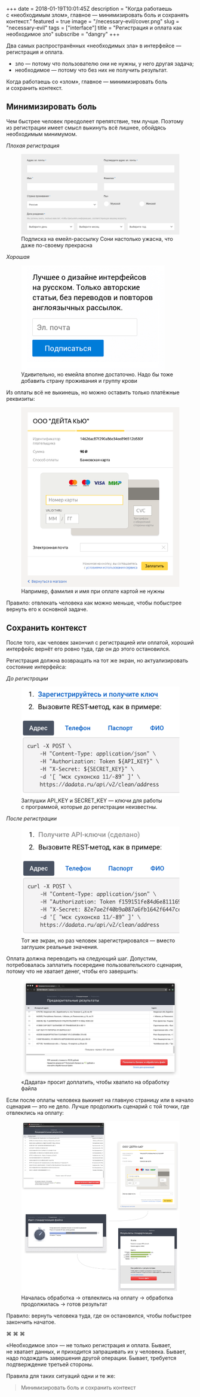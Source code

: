 +++
date = 2018-01-19T10:01:45Z
description = "Когда работаешь с «необходимым злом», главное — минимизировать боль и сохранять контекст."
featured = true
image = "/necessary-evil/cover.png"
slug = "necessary-evil"
tags = ["interface"]
title = "Регистрация и оплата как необходимое зло"
subscribe = "dangry"
+++

Два самых распространённых «необходимых зла» в интерфейсе — регистрация и оплата. 

- зло — потому что пользователю они не нужны, у него другая задача;
- необходимое — потому что без них не получить результат.

Когда работаешь со «злом», главное — минимизировать боль и сохранить контекст.

## Минимизировать боль

Чем быстрее человек преодолеет препятствие, тем лучше. Поэтому из регистрации имеет смысл выкинуть всё лишнее, обойдясь необходимым минимумом.

<em>Плохая регистрация</em>
<figure>
  <img alt="Подписка на рассылку у Сони" src="signup-bad.png">
  <figcaption>Подписка на емейл-рассылку Сони настолько ужасна, что даже по-своему прекрасна</figcaption>
</figure>

<div class="row">
<div class="col-xs-12 col-sm-8 col-md-6">
<p><em>Хорошая</em></p>
<figure>
  <img class="img-bordered color-grayscale" alt="Подписка на рассылку у «Интерфейсов без шелухи»" src="signup-good.png">
  <figcaption>Удивительно, но емейла вполне достаточно. Надо бы тоже добавить страну проживания и группу крови</figcaption>
</figure>
</div>
</div>

Из оплаты всё не выкинешь, но можно оставить только платёжные реквизиты:

<div class="row">
<div class="col-xs-12 col-sm-10 col-md-8">
<figure>
  <img class="color-grayscale" alt="Оплата Яндекс-деньгами" src="pay-good.png">
  <figcaption>Например, фамилия и имя при оплате картой не нужны</figcaption>
</figure>
    </div>
</div>

Правило: отвлекать человека как можно меньше, чтобы побыстрее вернуть его к основной задаче.

## Сохранить контекст

После того, как человек закончил с регистрацией или оплатой, хороший интерфейс вернёт его ровно туда, где он до этого остановился.

Регистрация должна возвращать на тот же экран, но актуализировать состояние интерфейса:

<div class="row">
<div class="col-xs-12 col-sm-5">
    <p><em>До регистрации</em></p>
<figure>
  <img alt="API «Дадаты» до регистрации" src="signup-01.png">
  <figcaption>Заглушки API_KEY и SECRET_KEY — ключи для работы с программой, которые до регистрации неизвестны.</figcaption>
</figure>
</div>
<div class="col-xs-12 col-sm-5 col-sm-offset-1">
    <p><em>После регистрации</em></p>
<figure>
  <img alt="API «Дадаты» после регистрации" src="signup-02.png">
  <figcaption>Тот же экран, но раз человек зарегистрировался — вместо заглушек реальные значения.</figcaption>
</figure>
</div>
</div>

Оплата должна переводить на следующий шаг. Допустим, потребовалась заплатить посередине пользовательского сценария, потому что не хватает денег, чтобы его завершить:

<div class="row">
<div class="col-xs-12 col-md-10">

<figure>
  <img alt="Пополнить баланс, чтобы обработать файл" src="pay-in-the-middle.png">
  <figcaption>«Дадата» просит доплатить, чтобы хватило на обработку файла</figcaption>
</figure>
</div>
</div>

Если после оплаты человека выкинет на главную страницу или в начало сценария — это не дело. Лучше продолжить сценарий с той точки, где отвлеклись на оплату:

<figure>
  <img alt="Пользовательский сценарий с оплатой посередине" src="pay.png">
  <figcaption>Началась обработка → отвлеклись на оплату → обработка продолжилась → готов результат</figcaption>
</figure>

Правило: вернуть человека туда, где он остановился, чтобы побыстрее закончить начатое.

<p class="align-center">⌘ ⌘ ⌘</p>

«Необходимое зло» — не только регистрация и оплата. Бывает, не хватает данных, и приходится запрашивать их у человека. Бывает, надо подождать завершения другой операции. Бывает, требуется подтверждение третьей стороны.

Правила для таких ситуаций одни и те же:

<blockquote class="big">
Минимизировать боль и сохранить контекст
</blockquote>
